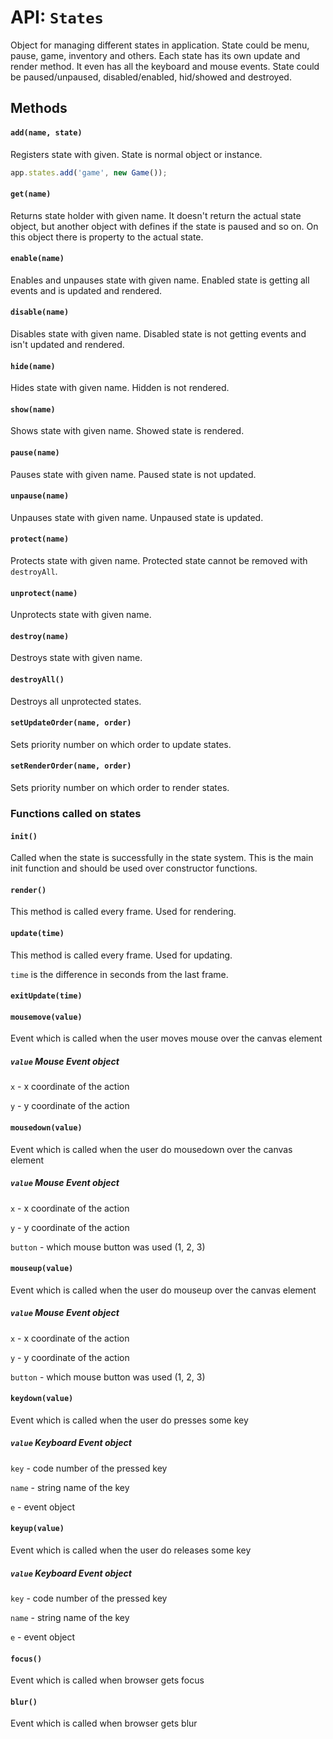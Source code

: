 # API: `States`

Object for managing different states in application. State could be menu, pause,
game, inventory and others. Each state has its own update and render method. It
even has all the keyboard and mouse events. State could be paused/unpaused, disabled/enabled,
hid/showed and destroyed.

Methods
-------

#### `add(name, state)`

Registers state with given. State is normal object or instance.

```javascript
app.states.add('game', new Game());
```

#### `get(name)`

Returns state holder with given name. It doesn't return the actual state
object, but another object with defines if the state is paused and so on. On
this object there is property to the actual state.

#### `enable(name)`

Enables and unpauses state with given name. Enabled state is getting all events and is updated and rendered.

#### `disable(name)`

Disables state with given name. Disabled state is not getting events and isn't updated and rendered.

#### `hide(name)`

Hides state with given name. Hidden is not rendered.

#### `show(name)`

Shows state with given name. Showed state is rendered.

#### `pause(name)`

Pauses state with given name. Paused state is not updated.

#### `unpause(name)`

Unpauses state with given name. Unpaused state is updated.

#### `protect(name)`

Protects state with given name. Protected state cannot be removed with `destroyAll`.

#### `unprotect(name)`

Unprotects state with given name.

#### `destroy(name)`

Destroys state with given name.

#### `destroyAll()`

Destroys all unprotected states.

#### `setUpdateOrder(name, order)`

Sets priority number on which order to update states.

#### `setRenderOrder(name, order)`

Sets priority number on which order to render states.

### Functions called on states

#### `init()`

Called when the state is successfully in the state system. This is the main
init function and should be used over constructor functions.

#### `render()`

This method is called every frame. Used for rendering.

#### `update(time)`

This method is called every frame. Used for updating.

`time` is the difference in seconds from the last frame.

#### `exitUpdate(time)`

#### `mousemove(value)`

Event which is called when the user moves mouse over the canvas element

##### `value` Mouse Event object

`x` - x coordinate of the action

`y` - y coordinate of the action

#### `mousedown(value)`

Event which is called when the user do mousedown over the canvas element

##### `value` Mouse Event object

`x` - x coordinate of the action

`y` - y coordinate of the action

`button` - which mouse button was used (1, 2, 3)

#### `mouseup(value)`

Event which is called when the user do mouseup over the canvas element

##### `value` Mouse Event object

`x` - x coordinate of the action

`y` - y coordinate of the action

`button` - which mouse button was used (1, 2, 3)

#### `keydown(value)`

Event which is called when the user do presses some key

##### `value` Keyboard Event object

`key` - code number of the pressed key

`name` - string name of the key

`e` - event object

#### `keyup(value)`

Event which is called when the user do releases some key

##### `value` Keyboard Event object

`key` - code number of the pressed key

`name` - string name of the key

`e` - event object

#### `focus()`

Event which is called when browser gets focus

#### `blur()`

Event which is called when browser gets blur
